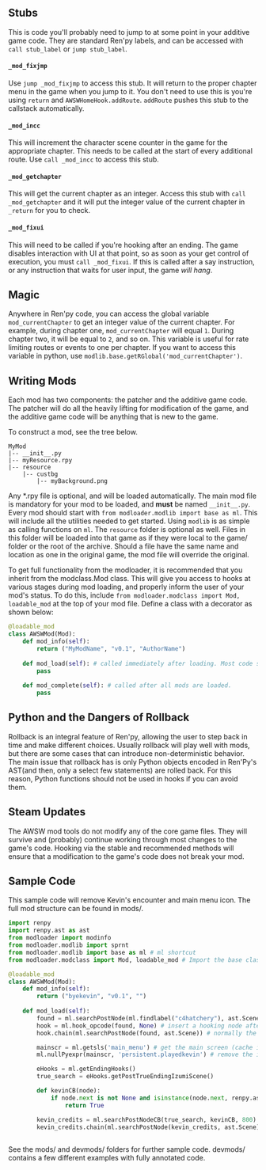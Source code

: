 
## Stubs
This is code you'll probably need to jump to at some point in your additive game code. They are standard Ren'py labels, and can be accessed with ```call stub_label``` or ```jump stub_label```.
#### ```_mod_fixjmp```
Use ```jump _mod_fixjmp``` to access this stub. It will return to the proper chapter menu in the game when you jump to it. You don't need to use this is you're using ```return``` and ```AWSWHomeHook.addRoute```. ```addRoute``` pushes this stub to the callstack automatically. 
#### ```_mod_incc```
This will increment the character scene counter in the game for the appropriate chapter. This needs to be called at the start of every additional route. Use ```call _mod_incc``` to access this stub. 

#### ```_mod_getchapter```
This will get the current chapter as an integer. Access this stub with ```call _mod_getchapter``` and it will put the integer value of the current chapter in ```_return``` for you to check.

#### ```_mod_fixui```
This will need to be called if you're hooking after an ending. The game disables interaction with UI at that point, so as soon as your get control of execution, you must ```call _mod_fixui```. If this is called after a say instruction, or any instruction that waits for user input, the game *will hang*.

## Magic

Anywhere in Ren'py code, you can access the global variable ```mod_currentChapter``` to get an integer value of the current chapter. For example, during chapter one, ```mod_currentChapter``` will equal ```1```. During chapter two, it will be equal to ```2```, and so on. This variable is useful for rate limiting routes or events to one per chapter. If you want to access this variable in python, use ```modlib.base.getRGlobal('mod_currentChapter')```.

## Writing Mods

Each mod has two components: the patcher and the additive game code. The patcher will do all the heavily lifting for modification of the game, and the additive game code will be anything that is new to the game. 

To construct a mod, see the tree below.
```
MyMod
|-- __init__.py
|-- myResource.rpy
|-- resource
    |-- custbg
        |-- myBackground.png
```

Any \*.rpy file is optional, and will be loaded automatically. The main mod file is mandatory for your mod to be loaded, and **must** be named ```__init__.py```. Every mod should start with ```from modloader.modlib import base as ml```. This will include all the utilities needed to get started. Using ```modlib``` is as simple as calling functions on ```ml```. The ```resource``` folder is optional as well. Files in this folder will be loaded into that game as if they were local to the game/ folder or the root of the archive. Should a file have the same name and location as one in the original game, the mod file will override the original.

To get full functionality from the modloader, it is recommended that you inherit from the modclass.Mod class. This will give you access to hooks at various stages during mod loading, and properly inform the user of your mod's status. To do this, include ```from modloader.modclass import Mod, loadable_mod``` at the top of your mod file. Define a class with a decorator as shown below:
```python
@loadable_mod
class AWSWMod(Mod):
    def mod_info(self):
        return ("MyModName", "v0.1", "AuthorName")
        
    def mod_load(self): # called immediately after loading. Most code should go here. 
        pass
        
    def mod_complete(self): # called after all mods are loaded. 
        pass
```

## Python and the Dangers of Rollback
Rollback is an integral feature of Ren'py, allowing the user to step back in time and make different choices. Usually rollback will play well with mods, but there are some cases that can introduce non-deterministic behavior. The main issue that rollback has is only Python objects encoded in Ren'Py's AST(and then, only a select few statements) are rolled back. For this reason, Python functions should not be used in hooks if you can avoid them. 

## Steam Updates
The AWSW mod tools do not modify any of the core game files. They will survive and (probably) continue working through most changes to the game's code. Hooking via the stable and recommended methods will ensure that a modification to the game's code does not break your mod. 

## Sample Code

This sample code will remove Kevin's encounter and main menu icon. The full mod structure can be found in mods/. 

```python
import renpy
import renpy.ast as ast
from modloader import modinfo
from modloader.modlib import sprnt
from modloader.modlib import base as ml # ml shortcut 
from modloader.modclass import Mod, loadable_mod # Import the base class and the decorator

@loadable_mod
class AWSWMod(Mod):
    def mod_info(self):
        return ("byekevin", "v0.1", "")
        
    def mod_load(self):
        found = ml.searchPostNode(ml.findlabel("c4hatchery"), ast.Scene, 20) # search max of 20 nodes after c4hatchery label, look for the first scene initialization (which happens to be one opcode away, for now) 
        hook = ml.hook_opcode(found, None) # insert a hooking node after scene, but before the narrator's say statement
        hook.chain(ml.searchPostNode(found, ast.Scene)) # normally the hooking node would point back to the dialogue. Skip all the way to the next scene instead. 

        mainscr = ml.getsls('main_menu') # get the main screen (cache is disabled)
        ml.nullPyexpr(mainscr, 'persistent.playedkevin') # remove the if block

        eHooks = ml.getEndingHooks()
        true_search = eHooks.getPostTrueEndingIzumiScene()

        def kevinCB(node):
            if node.next is not None and isinstance(node.next, renpy.ast.Show) and node.next.imspec[0][0] == 'meetingkevin': # imspec is part of the image ID in show opcodes.
                return True

        kevin_credits = ml.searchPostNodeCB(true_search, kevinCB, 800) # search for a node using the kevinCB callback. 
        kevin_credits.chain(ml.searchPostNode(kevin_credits, ast.Scene)) # Show and with are separate instructions.
        
```
See the mods/ and devmods/ folders for further sample code. devmods/ contains a few different examples with fully annotated code. 

